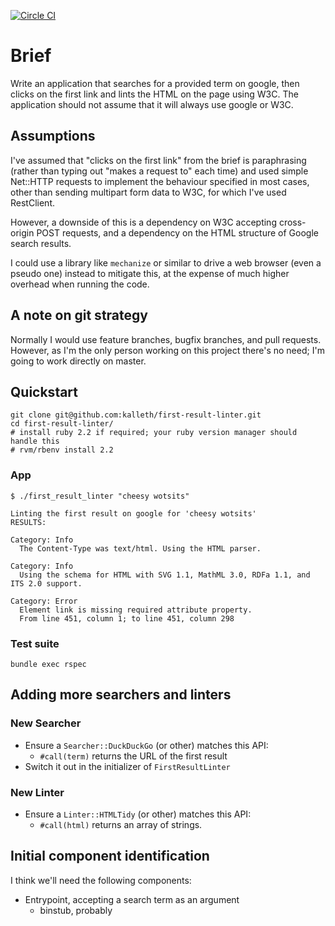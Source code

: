 [![Circle CI](https://circleci.com/gh/kalleth/first-result-linter/tree/master.svg?style=svg)](https://circleci.com/gh/kalleth/first-result-linter/tree/master)

# Brief

Write an application that searches for a provided term on google, then clicks
on the first link and lints the HTML on the page using W3C. The application
should not assume that it will always use google or W3C.

## Assumptions
I've assumed that "clicks on the first link" from the brief is paraphrasing
(rather than typing out "makes a request to" each time) and
used simple Net::HTTP requests to implement the behaviour specified in most
cases, other than sending multipart form data to W3C, for which I've used
RestClient.

However, a downside of this is a dependency on W3C accepting cross-origin POST
requests, and a dependency on the HTML structure of Google search results.

I could use a library like `mechanize` or similar to drive a web browser (even
a pseudo one) instead to mitigate this, at the expense of much higher overhead
when running the code.

## A note on git strategy

Normally I would use feature branches, bugfix branches, and pull requests.
However, as I'm the only person working on this project there's no need; I'm
going to work directly on master.

## Quickstart

    git clone git@github.com:kalleth/first-result-linter.git
    cd first-result-linter/
    # install ruby 2.2 if required; your ruby version manager should handle this
    # rvm/rbenv install 2.2

### App

    $ ./first_result_linter "cheesy wotsits"

    Linting the first result on google for 'cheesy wotsits'
    RESULTS:

    Category: Info
      The Content-Type was text/html. Using the HTML parser.

    Category: Info
      Using the schema for HTML with SVG 1.1, MathML 3.0, RDFa 1.1, and ITS 2.0 support.

    Category: Error
      Element link is missing required attribute property.
      From line 451, column 1; to line 451, column 298


### Test suite

    bundle exec rspec

## Adding more searchers and linters

### New Searcher
* Ensure a `Searcher::DuckDuckGo` (or other) matches this API:
  * `#call(term)` returns the URL of the first result
* Switch it out in the initializer of `FirstResultLinter`

### New Linter
* Ensure a `Linter::HTMLTidy` (or other) matches this API:
  * `#call(html)` returns an array of strings.

## Initial component identification

I think we'll need the following components:

* Entrypoint, accepting a search term as an argument
  * binstub, probably
